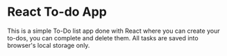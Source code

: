 # React To-do App

This is a simple To-Do list app done with React where you can create your to-dos, you can complete and delete them. All tasks are saved into browser's local storage only.
